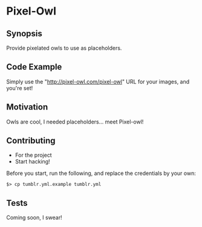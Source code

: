 # Pixel-Owl

## Synopsis

Provide pixelated owls to use as placeholders.

## Code Example

Simply use the "http://pixel-owl.com/pixel-owl" URL for your images, and you're set!

## Motivation

Owls are cool, I needed placeholders... meet Pixel-owl!

## Contributing

- For the project
- Start hacking!

Before you start, run the following, and replace the credentials by your own:

```
$> cp tumblr.yml.example tumblr.yml
```

## Tests

Coming soon, I swear!
